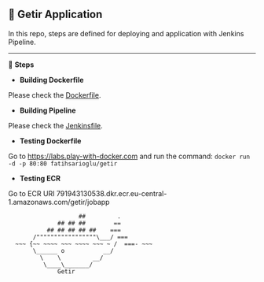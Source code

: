 ## 🌟 Getir Application
In this repo, steps are defined for deploying and application with Jenkins Pipeline.

---
🚀 **Steps**
  * **Building Dockerfile**
  
Please check the [Dockerfile](Dockerfile).

  * **Building Pipeline**
  
Please check the [Jenkinsfile](Jenkinsfile).

 * **Testing Dockerfile**  
  
Go to https://labs.play-with-docker.com and run the command:
`docker run -d -p 80:80 fatihsarioglu/getir`


* **Testing ECR**  
  
Go to ECR URI 791943130538.dkr.ecr.eu-central-1.amazonaws.com/getir/jobapp



                        ##         .
                  ## ## ##        ==
               ## ## ## ## ##    ===
           /"""""""""""""""""\___/ ===
      ~~~ {~~ ~~~~ ~~~ ~~~~ ~~~ ~ /  ===- ~~~
           \______ o           __/
             \    \         __/
              \____\_______/
                  Getir
